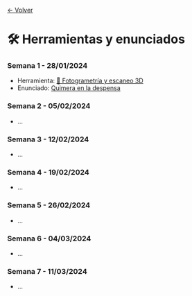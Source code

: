 [← Volver](/README.md)

# 🛠️ Herramientas y enunciados

### Semana 1 - 28/01/2024 
- Herramienta: [📸 Fotogrametría y escaneo 3D](herramientas/fotogrametrias.md)
- Enunciado: [Quimera en la despensa](enunciados/quimera_en_la_despensa.md)

### Semana 2 - 05/02/2024
- ...

### Semana 3 - 12/02/2024
- ...

### Semana 4 - 19/02/2024
- ...

### Semana 5 - 26/02/2024
- ...

### Semana 6 - 04/03/2024
- ...

### Semana 7 - 11/03/2024
- ...
